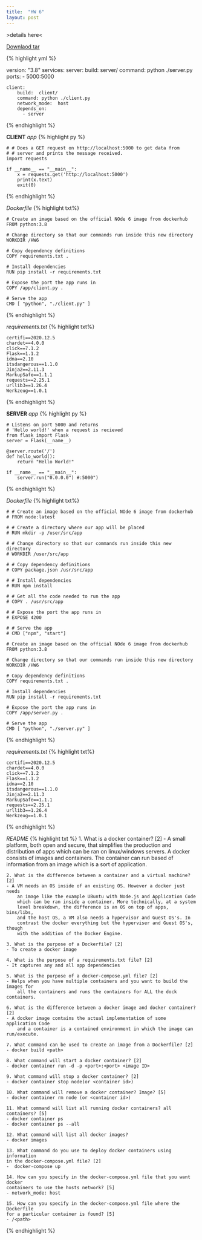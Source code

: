```yaml
---
title:  "HW 6"
layout: post
---
```

\>details here<

[Downlaod tar](/graveyard/cs370/Brock-Kaess-HW6.tar)

{% highlight yml %}

  version: "3.8"
  services:
    server:
        build:  server/
        command: python ./server.py
        ports:
          - 5000:5000

    client:
        build:  client/
        command: python ./client.py
        network_mode:  host
        depends_on:
          - server

{% endhighlight %}

**CLIENT**
*app*
{% highlight py %}

    # # Does a GET request on http://localhost:5000 to get data from 
    # # server and prints the message received.
    import requests

    if __name__ == "__main__":
        x = requests.get('http://localhost:5000')
        print(x.text)
        exit(0)

{% endhighlight %}

*Dockerfile*
{% highlight txt%}

    # Create an image based on the official NOde 6 image from dockerhub
    FROM python:3.8

    # Change directory so that our commands run inside this new directory
    WORKDIR /HW6

    # Copy dependency definitions
    COPY requirements.txt .

    # Install dependencies
    RUN pip install -r requirements.txt

    # Expose the port the app runs in
    COPY /app/client.py .

    # Serve the app
    CMD [ "python", "./client.py" ]

{% endhighlight %}

*requirements.txt*
{% highlight txt%}

    certifi==2020.12.5
    chardet==4.0.0
    click==7.1.2
    Flask==1.1.2
    idna==2.10
    itsdangerous==1.1.0
    Jinja2==2.11.3
    MarkupSafe==1.1.1
    requests==2.25.1
    urllib3==1.26.4
    Werkzeug==1.0.1

{% endhighlight %}

**SERVER**
*app*
{% highlight py %}

    # Listens on port 5000 and returns
    # 'Hello world!' when a request is recieved
    from flask import Flask
    server = Flask(__name__)

    @server.route('/')
    def hello_world():
        return "Hello World!"

    if __name__ == "__main__":
        server.run("0.0.0.0") #:5000")

{% endhighlight %}

*Dockerfile*
{% highlight txt%}

    # # Create an image based on the official NOde 6 image from dockerhub
    # FROM node:latest

    # # Create a directory where our app will be placed
    # RUN mkdir -p /user/src/app

    # # Change directory so that our commands run inside this new directory
    # WORKDIR /user/src/app

    # # Copy dependency definitions
    # COPY package.json /usr/src/app

    # # Install dependencies
    # RUN npm install

    # # Get all the code needed to run the app
    # COPY . /usr/src/app

    # # Expose the port the app runs in
    # EXPOSE 4200

    # # Serve the app
    # CMD ["npm", "start"]

    # Create an image based on the official NOde 6 image from dockerhub
    FROM python:3.8

    # Change directory so that our commands run inside this new directory
    WORKDIR /HW6

    # Copy dependency definitions
    COPY requirements.txt .

    # Install dependencies
    RUN pip install -r requirements.txt

    # Expose the port the app runs in
    COPY /app/server.py .

    # Serve the app
    CMD [ "python", "./server.py" ]

{% endhighlight %}

*requirements.txt*
{% highlight txt%}

    certifi==2020.12.5
    chardet==4.0.0
    click==7.1.2
    Flask==1.1.2
    idna==2.10
    itsdangerous==1.1.0
    Jinja2==2.11.3
    MarkupSafe==1.1.1
    requests==2.25.1
    urllib3==1.26.4
    Werkzeug==1.0.1

{% endhighlight %}

*README*
{% highlight txt %}
    1. What is a docker container? [2]
    - A small platform, both open and secure, that simplifies 
        the production and distribution of apps which can be ran
        on linux/windows servers. A docker consists of images 
        and containers. The container can run based of information
        from an image which is a sort of application.

    2. What is the difference between a container and a virtual machine? [2]
    - A VM needs an OS inside of an existing OS. However a docker just needs
        an image like the example UBuntu with Node.js and Application Code
        which can be ran inside a container. More technically, at a system
        level breakdown, the difference is an OS on top of apps, bins/libs, 
        and the host OS, a VM also needs a hypervisor and Guest OS's. In 
        contrast the docker everything but the hyperviser and Guest OS's, though
        with the addition of the Docker Engine.

    3. What is the purpose of a Dockerfile? [2]
    - To create a docker image

    4. What is the purpose of a requirements.txt file? [2]
    - It captures any and all app dependencies

    5. What is the purpose of a docker-compose.yml file? [2]
    - Helps when you have multiple containers and you want to build the images for
        all the containers and runs the containers for ALL the dock containers.

    6. What is the difference between a docker image and docker container? [2]
    - A docker image contains the actual implementation of some application Code
        and a container is a contained environment in which the image can run/execute.

    7. What command can be used to create an image from a Dockerfile? [2]
    - docker build <path>

    8. What command will start a docker container? [2]
    - docker container run -d -p <port>:<port> <image ID>

    9. What command will stop a docker container? [2]
    - docker container stop node(or <container id>)

    10. What command will remove a docker container? Image? [5]
    - docker container rm node (or <container id>)

    11. What command will list all running docker containers? all containers? [5]
    - docker container ps
    - docker container ps --all

    12. What command will list all docker images?
    - docker images

    13. What command do you use to deploy docker containers using information 
    in the docker-compose.yml file? [2]
    -  docker-compose up

    14. How can you specify in the docker-compose.yml file that you want docker 
    containers to use the hosts network? [5]
    - network_mode: host

    15. How can you specify in the docker-compose.yml file where the Dockerfile 
    for a particular container is found? [5]
    - /<path>
{% endhighlight %}
